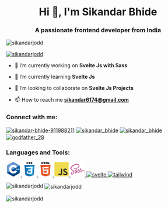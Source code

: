 <h1 align="center">Hi 👋, I'm Sikandar Bhide</h1>
<h3 align="center">A passionate frontend developer from India</h3>

<p align="left"> <img src="https://komarev.com/ghpvc/?username=sikandarjodd&label=Profile%20views&color=0e75b6&style=flat" alt="sikandarjodd" /> </p>

<p align="left"> <a href="https://github.com/ryo-ma/github-profile-trophy"><img src="https://github-profile-trophy.vercel.app/?username=sikandarjodd" alt="sikandarjodd" /></a> </p>

- 🔭 I’m currently working on **Svelte Js with Sass**

- 🌱 I’m currently learning **Svelte Js**

- 👯 I’m looking to collaborate on **Svelte Js Projects**

- 📫 How to reach me **sikandar6174@gmail.com**

<h3 align="left">Connect with me:</h3>
<p align="left">
<a href="https://linkedin.com/in/sikandar-bhide-911988211" target="blank"><img align="center" src="https://raw.githubusercontent.com/rahuldkjain/github-profile-readme-generator/master/src/images/icons/Social/linked-in-alt.svg" alt="sikandar-bhide-911988211" height="30" width="40" /></a>  
<a href="https://www.codechef.com/users/sikandar_bhide" target="blank"><img align="center" src="https://cdn.jsdelivr.net/npm/simple-icons@3.1.0/icons/codechef.svg" alt="sikandar_bhide" height="30" width="40" /></a> 
<a href="https://codeforces.com/profile/sikandar_bhide" target="blank"><img align="center" src="https://raw.githubusercontent.com/rahuldkjain/github-profile-readme-generator/master/src/images/icons/Social/codeforces.svg" alt="sikandar_bhide" height="30" width="40" /></a> 
<a href="https://www.leetcode.com/godfather_28" target="blank"><img align="center" src="https://raw.githubusercontent.com/rahuldkjain/github-profile-readme-generator/master/src/images/icons/Social/leet-code.svg" alt="godfather_28" height="30" width="40" /></a>
</p>


<h3 align="left">Languages and Tools:</h3>
<p align="left"> <a href="https://www.w3schools.com/cpp/" target="_blank" rel="noreferrer"> <img src="https://raw.githubusercontent.com/devicons/devicon/master/icons/cplusplus/cplusplus-original.svg" alt="cplusplus" width="40" height="40"/> </a> <a href="https://www.w3schools.com/css/" target="_blank" rel="noreferrer"> <img src="https://raw.githubusercontent.com/devicons/devicon/master/icons/css3/css3-original-wordmark.svg" alt="css3" width="40" height="40"/> </a> <a href="https://www.w3.org/html/" target="_blank" rel="noreferrer"> <img src="https://raw.githubusercontent.com/devicons/devicon/master/icons/html5/html5-original-wordmark.svg" alt="html5" width="40" height="40"/> </a> <a href="https://developer.mozilla.org/en-US/docs/Web/JavaScript" target="_blank" rel="noreferrer"> <img src="https://raw.githubusercontent.com/devicons/devicon/master/icons/javascript/javascript-original.svg" alt="javascript" width="40" height="40"/> </a> <a href="https://sass-lang.com" target="_blank" rel="noreferrer"> <img src="https://raw.githubusercontent.com/devicons/devicon/master/icons/sass/sass-original.svg" alt="sass" width="40" height="40"/> </a> <a href="https://svelte.dev" target="_blank" rel="noreferrer"> <img src="https://upload.wikimedia.org/wikipedia/commons/1/1b/Svelte_Logo.svg" alt="svelte" width="40" height="40"/> </a> <a href="https://tailwindcss.com/" target="_blank" rel="noreferrer"> <img src="https://www.vectorlogo.zone/logos/tailwindcss/tailwindcss-icon.svg" alt="tailwind" width="40" height="40"/> </a> </p>

<p><img align="left" src="https://github-readme-stats.vercel.app/api/top-langs?username=sikandarjodd&show_icons=true&locale=en&layout=compact" alt="sikandarjodd" /></p>

<p>&nbsp;<img align="center" src="https://github-readme-stats.vercel.app/api?username=sikandarjodd&show_icons=true&locale=en" alt="sikandarjodd" /></p>

<p><img align="center" src="https://github-readme-streak-stats.herokuapp.com/?user=sikandarjodd&" alt="sikandarjodd" /></p>
